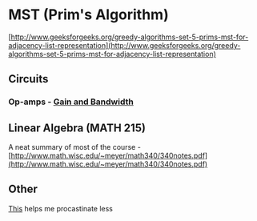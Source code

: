 # MST (Prim's Algorithm)


[http://www.geeksforgeeks.org/greedy-algorithms-set-5-prims-mst-for-adjacency-list-representation](http://www.geeksforgeeks.org/greedy-algorithms-set-5-prims-mst-for-adjacency-list-representation)

## Circuits
### Op-amps - [Gain and Bandwidth](http://www.ecircuitcenter.com/Circuits/op_bandwidth1/op_bandwidth1.htm)

## Linear Algebra (MATH 215)
A neat summary of most of the course - [http://www.math.wisc.edu/~meyer/math340/340notes.pdf](http://www.math.wisc.edu/~meyer/math340/340notes.pdf)

## Other
[This](http://www.pcgeek.info/fokasu/)  helps me procastinate less